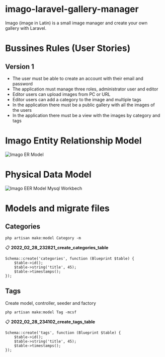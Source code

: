 # imago-laravel-gallery-manager
Imago (image in Latin) is a small image manager and create your own gallery with Laravel.

# Bussines Rules (User Stories)
## Version 1
* The user must be able to create an account with their email and password
* The application must manage three roles, administrator user and editor
* Editor users can upload images from PC or URL
* Editor users can add a category to the image and multiple tags
* In the application there must be a public gallery with all the images of the users
* In the application there must be a view with the images by category and tags


# Imago Entity Relationship Model
![Imago ER Model](https://raw.githubusercontent.com/AFelipeTrujillo/imago-laravel-gallery-manager/main/Imago.entity%E2%80%93relationship-model.png)

# Physical Data Model

![Imago EER Model Mysql Workbech](https://github.com/AFelipeTrujillo/imago-laravel-gallery-manager/blob/main/Imago.entity%E2%80%93relationship-model-workbench.png?raw=true)

# Models and migrate files

## Categories
```
php artisan make:model Category -m
```
📋 __2022_02_28_232821_create_categories_table__
```
Schema::create('categories', function (Blueprint $table) {
    $table->id();
    $table->string('title', 45);
    $table->timestamps();
});
```

## Tags
Create model, controller, seeder and factory
```
php artisan make:model Tag -mcsf
```
📋 __2022_02_28_234102_create_tags_table__
```
Schema::create('tags', function (Blueprint $table) {
    $table->id();
    $table->string('title', 45);
    $table->timestamps();
});
```